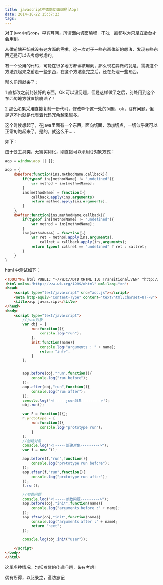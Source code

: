 ```yaml
---
title: javascript中面向切面编程[Aop]
date: 2014-10-22 15:37:23
tags:
---
```

对于java中的aop，早有耳闻，所谓面向切面编程，不过一直都以为只是在后台才会用到。

从做前端开始就没有这方面的需求，这一次对于一些东西做新的想法，发现有些东西还是可以去考虑考虑的。

有一个公用的代码，可能在很多地方都会被用到，那么现在要做的就是，需要这个方法跑起来之前走一些东西，在这个方法跑完之后，还在处理一些东西。

那么问题就来了：

1 直接改之前封装好的东西，Ok,可以没问题，但是这样做了之后，别处用到这个东西的地方就直接崩溃了！

2 那么如果采用直接复制一份代码，修改单个这一处的问题，ok，没有问题，但是这不也就是代表着代码冗余越来越多。

这个时候想起了，在java里面有一个东西，面向切面，添加切点，一切似乎就可以正常的跑起来了。是的，就这么干.....

如下：

由于是工具类，无需实例化，刚直接可以采用{}对象方式：
``` javascript
aop = window.aop || {};

aop = {
	doBefore:function(ins,methodName,callback){
		if(typeof ins[methodName] != "undefined"){
			var method = ins[methodName];	
		}
		ins[methodName] = function(){
			callback.apply(ins,arguments)
			return method.apply(ins,arguments);
		}
	},
	doAfter:function(ins,methodName,callback){
		if(typeof ins[methodName] != "undefined"){
			var method = ins[methodName];
		}
		ins[methodName] = function(){
			var ret = method.apply(ins,arguments),
				callret = callback.apply(ins,arguments);
			return typeof callret == "undefined" ? ret : callret;
		}
	}
}
```

html 中测试如下：
``` html
<!DOCTYPE html PUBLIC "-//W3C//DTD XHTML 1.0 Transitional//EN" "http://www.w3.org/TR/xhtml1/DTD/xhtml1-transitional.dtd">
<html xmlns="http://www.w3.org/1999/xhtml" xml:lang="en">
<head>
	<script type="text/javascript" src="aop.js"></script>
	<meta http-equiv="Content-Type" content="text/html;charset=UTF-8">
	<title>aop javascript</title>
</head>
<body>
	<script type="text/javascript">
		//json对象
		var obj = {
			run:function(){
				console.log("run");
			},
			init:function(name){
				console.log("arguments : " + name);
				return "info";
			}
		};


		aop.before(obj,"run",function(){
			console.log("run before");
		});
		aop.after(obj,"run",function(){
			console.log("run after");
		});
		console.log("<!-----json对象--------->");
		obj.run();

		var F = function(){};
		F.prototype = {
			run:function(){
				console.log("prototype run");
			}
		};
		//创建对象
		console.log("<!-----创建对象--------->");
		var f = new F();

		aop.before(f,"run",function(){
			console.log("prototype run before");
		});
		aop.after(f,"run",function(){
			console.log("prototype run after");
		});
		f.run();

		//参数问题
		console.log("<!-----参数问题--------->");
		aop.before(obj,"init",function(name){
			console.log("arguments before :" + name);
		});
		aop.after(obj,"init",function(name){
			console.log("arguments after :" + name);
			return "next";
		});

		console.log(obj.init("user"));

	</script>
</body>
</html>
```

这里多种情况，包括参数的传递问题，皆有考虑!

偶有所得，以记录之，谨防忘记!